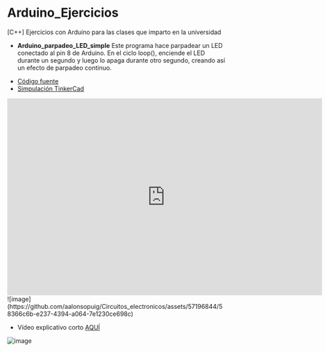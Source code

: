 # Arduino_Ejercicios
 [C++]  Ejercicios con Arduino para las clases que imparto en la universidad

- **Arduino_parpadeo_LED_simple** 
Este programa hace parpadear un LED conectado al pin 8 de Arduino. En el ciclo loop(), enciende el LED durante un segundo y luego lo apaga durante otro segundo, creando así un efecto de parpadeo continuo.

* [Código fuente](https://github.com/aalonsopuig/Arduino_Ejercicios/tree/main/Arduino_parpadeo_LED_simple)
* [Simpulación TinkerCad](https://github.com/aalonsopuig/Arduino_Ejercicios/tree/main/Arduino_parpadeo_LED_simple)
<iframe width="725" height="453" src="https://www.tinkercad.com/embed/3M3bPJuZezu?editbtn=1" frameborder="0" marginwidth="0" marginheight="0" scrolling="no"></iframe>
![image](https://github.com/aalonsopuig/Circuitos_electronicos/assets/57196844/58366c6b-e237-4394-a064-7e1230ce698c)


* Vídeo explicativo corto [AQUÍ](https://youtube.com/shorts/VPzUTacD5W8?feature=share)

![image](https://github.com/aalonsopuig/Arduino_Ejercicios/assets/57196844/f2060686-241d-4856-a6e8-8b56f27cf7e8)
